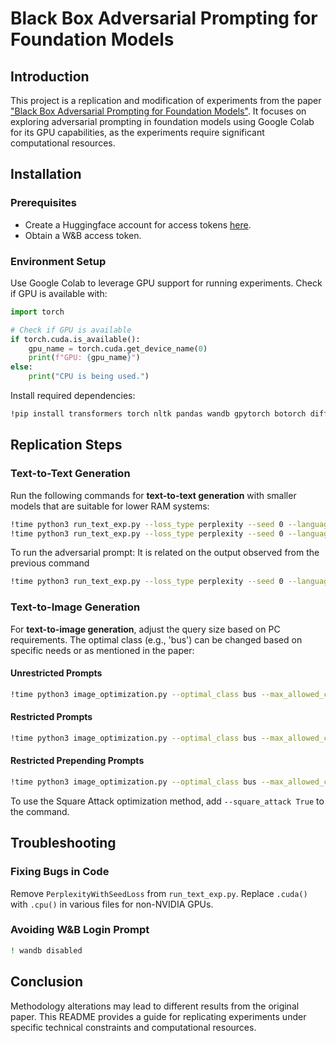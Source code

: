 # Black Box Adversarial Prompting for Foundation Models

## Introduction
This project is a replication and modification of experiments from the paper ["Black Box Adversarial Prompting for Foundation Models"](https://openreview.net/pdf?id=aI5QPjTRbS). It focuses on exploring adversarial prompting in foundation models using Google Colab for its GPU capabilities, as the experiments require significant computational resources.

## Installation

### Prerequisites
- Create a Huggingface account for access tokens [here](https://huggingface.co/settings/tokens).
- Obtain a W&B access token.

### Environment Setup
Use Google Colab to leverage GPU support for running experiments. Check if GPU is available with:

```python
import torch

# Check if GPU is available
if torch.cuda.is_available():
    gpu_name = torch.cuda.get_device_name(0)
    print(f"GPU: {gpu_name}")
else:
    print("CPU is being used.")
```

Install required dependencies:

```bash
!pip install transformers torch nltk pandas wandb gpytorch botorch diffusers torchvision
```

## Replication Steps

### Text-to-Text Generation
Run the following commands for **text-to-text generation** with smaller models that are suitable for lower RAM systems:

```bash
!time python3 run_text_exp.py --loss_type perplexity --seed 0 --language_model facebook/opt-350m --embedding_model tinybert --seed_text "Explain list comprehension in Python."
!time python3 run_text_exp.py --loss_type perplexity --seed 0 --language_model facebook/opt-125m --embedding_model tinybert --seed_text "Explain list comprehension in Python."
```

To run the adversarial prompt: It is related on the output observed from the previous command

```bash
!time python3 run_text_exp.py --loss_type perplexity --seed 0 --language_model facebook/opt-350m --embedding_model tinybert --seed_text "usc consumer hen finals Explain list comprehension in Python."
```

### Text-to-Image Generation
For **text-to-image generation**, adjust the query size based on PC requirements. The optimal class (e.g., 'bus') can be changed based on specific needs or as mentioned in the paper:

#### Unrestricted Prompts

```bash
!time python3 image_optimization.py --optimal_class bus --max_allowed_calls_without_progress 1000 --max_n_calls 5000 --seed 0
```

#### Restricted Prompts

```bash
!time python3 image_optimization.py --optimal_class bus --max_allowed_calls_without_progress 1000 --max_n_calls 5000 --seed 0 --exclude_high_similarity_tokens True
```

#### Restricted Prepending Prompts

```bash
!time python3 image_optimization.py --optimal_class bus --max_allowed_calls_without_progress 3000 --max_n_calls 10000 --seed 0 --exclude_high_similarity_tokens True --prepend_task True --prepend_task_version 1
```

To use the Square Attack optimization method, add `--square_attack True` to the command.

## Troubleshooting

### Fixing Bugs in Code
Remove `PerplexityWithSeedLoss` from `run_text_exp.py`. Replace `.cuda()` with `.cpu()` in various files for non-NVIDIA GPUs.

### Avoiding W&B Login Prompt

```bash
! wandb disabled
```

## Conclusion
Methodology alterations may lead to different results from the original paper. This README provides a guide for replicating experiments under specific technical constraints and computational resources.
